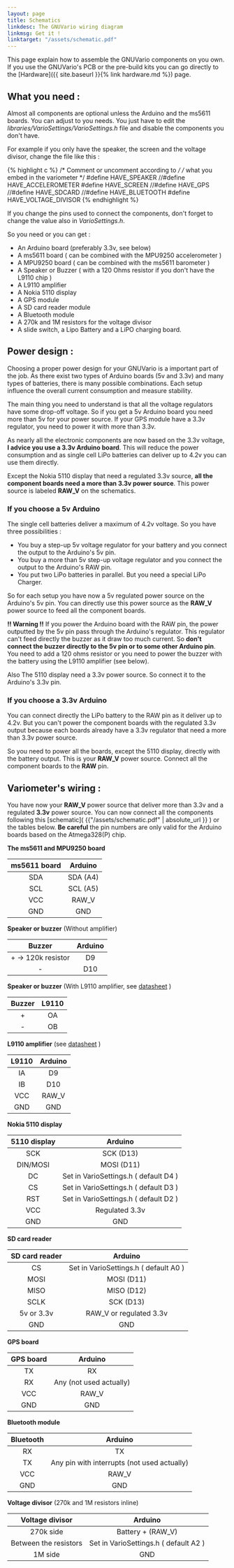 ```yaml
---
layout: page
title: Schematics
linkdesc: The GNUVario wiring diagram
linkmsg: Get it !
linktarget: "/assets/schematic.pdf"
---
```


This page explain how to assemble the GNUVario components on you own. If you use the GNUVario's PCB or the pre-build kits you can go directly to the [Hardware]({{ site.baseurl }}{% link hardware.md %}) page.

What you need :
--------------

Almost all components are optional unless the Arduino and the ms5611 boards. You can adjust to you needs. You just have to edit the *libraries/VarioSettings/VarioSettings.h* file and disable the components you don't have.

For example if you only have the speaker, the screen and the voltage divisor, change the file like this :

{% highlight c %}
/* Comment or uncomment according to  */
/* what you embed in the variometer   */ 
#define HAVE_SPEAKER
//#define HAVE_ACCELEROMETER
#define HAVE_SCREEN
//#define HAVE_GPS
//#define HAVE_SDCARD
//#define HAVE_BLUETOOTH
#define HAVE_VOLTAGE_DIVISOR
{% endhighlight %}

If you change the pins used to connect the components, don't forget to change the value also in *VarioSettings.h*.

So you need or you can get :
* An Arduino board (preferably 3.3v, see below)
* A ms5611 board ( can be combined with the MPU9250 accelerometer )
* A MPU9250 board ( can be combined with the ms5611 barometer )
* A Speaker or Buzzer ( with a 120 Ohms resistor if you don't have the L9110 chip ) 
* A L9110 amplifier
* A Nokia 5110 display
* A GPS module
* A SD card reader module
* A Bluetooth module
* A 270k and 1M resistors for the voltage divisor
* A slide switch, a Lipo Battery and a LiPO charging board.


Power design :
-------------

Choosing a proper power design for your GNUVario is a important part of the job. As there exist two types of Arduino boards (5v and 3.3v) and many types of batteries, there is many possible combinations. Each setup influence the overall current consumption and measure stability.

The main thing you need to understand is that all the voltage regulators have some drop-off voltage. So if you get a 5v Arduino board you need more than 5v for your power source. If your GPS module have a 3.3v regulator, you need to power it with more than 3.3v.

As nearly all the electronic components are now based on the 3.3v voltage, **I advice you use a 3.3v Arduino board**. This will reduce the power consumption and as single cell LiPo batteries can deliver up to 4.2v you can use them directly.

Except the Nokia 5110 display that need a regulated 3.3v source, **all the component boards need a more than 3.3v power source**. This power source is labeled **RAW_V** on the schematics.


### If you choose a 5v Arduino

The single cell batteries deliver a maximum of 4.2v voltage. So you have three possibilities :
* You buy a step-up 5v voltage regulator for your battery and you connect the output to the Arduino's 5v pin.
* You buy a more than 5v step-up voltage regulator and you connect the output to the Arduino's RAW pin.
* You put two LiPo batteries in parallel. But you need a special LiPo Charger.

So for each setup you have now a 5v regulated power source on the Arduino's 5v pin. You can directly use this power source as the **RAW_V** power source to feed all the component boards.

**!! Warning !!** If you power the Arduino board with the RAW pin, the power outputted by the 5v pin pass through the Arduino's regulator. This regulator can't feed directly the buzzer as it draw too much current. So **don't connect the buzzer directly to the 5v pin or to some other Arduino pin**. You need to add a 120 ohms resistor or you need to power the buzzer with the battery using the L9110 amplifier (see below).


Also The 5110 display need a 3.3v power source. So connect it to the Arduino's 3.3v pin.


### If you choose a 3.3v Arduino

You can connect directly the LiPo battery to the RAW pin as it deliver up to 4.2v. But you can't power the component boards with the regulated 3.3v output because each boards already have a 3.3v regulator that need a more than 3.3v power source.

So you need to power all the boards, except the 5110 display, directly with the battery output. This is your **RAW_V** power source. Connect all the component boards to the **RAW** pin.


Variometer's wiring :
---------------------

You have now your **RAW_V** power source that deliver more than 3.3v and a regulated **3.3v** power source. You can now connect all the components following this [schematic]( {{"/assets/schematic.pdf" | absolute_url }} ) or the tables below. **Be careful** the pin numbers are only valid for the Arduino boards based on the Atmega328(P) chip. 


**The ms5611 and MPU9250 board**

|    ms5611 board  |     Arduino    |  
| :--------------: | :------------: |
|       SDA        |     SDA (A4)   |
|       SCL        |     SCL (A5)   |
|       VCC        |       RAW_V    |
|       GND        |       GND      |

**Speaker or buzzer** (Without amplifier)

|     Buzzer           |     Arduino    |  
| :------------------: | :------------: |
|  + -> 120k resistor  |       D9       |
|       -              |       D10      |

**Speaker or buzzer** (With L9110 amplifier, see [datasheet](https://www.elecrow.com/download/datasheet-l9110.pdf) )

|      Buzzer      |      L9110     |  
| :--------------: | :------------: |
|        +         |       OA       |
|        -         |       OB       |

**L9110 amplifier** (see [datasheet](https://www.elecrow.com/download/datasheet-l9110.pdf) )

|      L9110       |      Arduino   |  
| :--------------: | :------------: |
|        IA        |       D9       |
|        IB        |       D10      |
|        VCC       |       RAW_V    |
|        GND       |       GND      |


**Nokia 5110 display**

|    5110 display  |     Arduino                           |  
| :--------------: | :-----------------------------------: |
|       SCK        |    SCK (D13)                          |
|     DIN/MOSI     |    MOSI (D11)                         |
|       DC         | Set in VarioSettings.h ( default D4 ) |
|       CS         | Set in VarioSettings.h ( default D3 ) |
|       RST        | Set in VarioSettings.h ( default D2 ) |
|       VCC        |    Regulated 3.3v                     |
|       GND        |      GND                              |

**SD card reader**

|    SD card reader  |     Arduino                               |  
| :----------------: | :---------------------------------------: |
|       CS           |  Set in VarioSettings.h ( default A0 )    |
|       MOSI         |      MOSI (D11)                           |
|       MISO         |      MISO (D12)                           |
|       SCLK         |      SCK (D13)                            |
|     5v or 3.3v     |    RAW_V or regulated 3.3v                |
|       GND          |         GND                               |

**GPS board**

|    GPS board     |     Arduino                  |  
| :--------------: | :--------------------------: |
|       TX         |        RX                    |
|       RX         |    Any (not used actually)   |
|       VCC        |       RAW_V                  |
|       GND        |       GND                    |

**Bluetooth module**

|    Bluetooth     |     Arduino                                     |  
| :--------------: | :---------------------------------------------: |
|       RX         |       TX                                        |
|       TX         |     Any pin with interrupts (not used actually) |
|       VCC        |       RAW_V                                     |
|       GND        |       GND                                       |

**Voltage divisor** (270k and 1M resistors inline)

|    Voltage divisor           |     Arduino                           |  
| :--------------------------: | :-----------------------------------: |
|       270k side              |       Battery + (RAW_V)               |
|       Between the resistors  | Set in VarioSettings.h ( default A2 ) |
|       1M side                |       GND                             |
                      

















 

